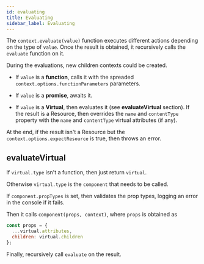 ```yaml
---
id: evaluating
title: Evaluating
sidebar_label: Evaluating
---
```


The `context.evaluate(value)` function executes different actions depending on the type of `value`.
Once the result is obtained, it recursively calls the `evaluate` function on it.

During the evaluations, new children contexts could be created.

- If `value` is a **function**, calls it with the spreaded `context.options.functionParameters` parameters.

- If `value` is a **promise**, awaits it.

- If `value` is a **Virtual**, then evaluates it (see **evaluateVirtual** section). If the result is a Resource, then overrides the `name` and `contentType` property with the `name` and `contentType` virtual attributes (if any).

At the end, if the result isn't a Resource but the `context.options.expectResource` is true, then throws an error.

## evaluateVirtual

If `virtual.type` isn't a function, then just return `virtual`.

Otherwise `virtual.type` is the `component` that needs to be called.

If `component.propTypes` is set, then validates the prop types, logging an error in the console if it fails.

Then it calls `component(props, context)`, where `props` is obtained as

```javascript
const props = {
  ...virtual.attributes,
  children: virtual.children
};
```

Finally, recursively call `evaluate` on the result.